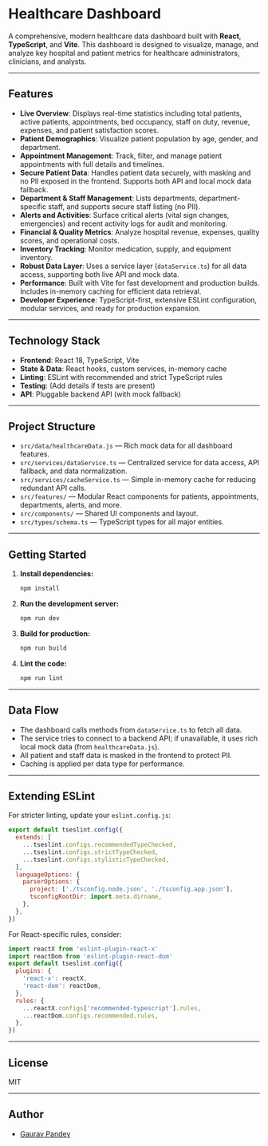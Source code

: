 # Healthcare Dashboard

A comprehensive, modern healthcare data dashboard built with **React**, **TypeScript**, and **Vite**. This dashboard is designed to visualize, manage, and analyze key hospital and patient metrics for healthcare administrators, clinicians, and analysts.

---

## Features

- **Live Overview**: Displays real-time statistics including total patients, active patients, appointments, bed occupancy, staff on duty, revenue, expenses, and patient satisfaction scores.
- **Patient Demographics**: Visualize patient population by age, gender, and department.
- **Appointment Management**: Track, filter, and manage patient appointments with full details and timelines.
- **Secure Patient Data**: Handles patient data securely, with masking and no PII exposed in the frontend. Supports both API and local mock data fallback.
- **Department & Staff Management**: Lists departments, department-specific staff, and supports secure staff listing (no PII).
- **Alerts and Activities**: Surface critical alerts (vital sign changes, emergencies) and recent activity logs for audit and monitoring.
- **Financial & Quality Metrics**: Analyze hospital revenue, expenses, quality scores, and operational costs.
- **Inventory Tracking**: Monitor medication, supply, and equipment inventory.
- **Robust Data Layer**: Uses a service layer (`dataService.ts`) for all data access, supporting both live API and mock data.
- **Performance**: Built with Vite for fast development and production builds. Includes in-memory caching for efficient data retrieval.
- **Developer Experience**: TypeScript-first, extensive ESLint configuration, modular services, and ready for production expansion.

---

## Technology Stack

- **Frontend**: React 18, TypeScript, Vite
- **State & Data**: React hooks, custom services, in-memory cache
- **Linting**: ESLint with recommended and strict TypeScript rules
- **Testing**: (Add details if tests are present)
- **API**: Pluggable backend API (with mock fallback)

---

## Project Structure

- `src/data/healthcareData.js` — Rich mock data for all dashboard features.
- `src/services/dataService.ts` — Centralized service for data access, API fallback, and data normalization.
- `src/services/cacheService.ts` — Simple in-memory cache for reducing redundant API calls.
- `src/features/` — Modular React components for patients, appointments, departments, alerts, and more.
- `src/components/` — Shared UI components and layout.
- `src/types/schema.ts` — TypeScript types for all major entities.

---

## Getting Started

1. **Install dependencies:**
   ```bash
   npm install
   ```

2. **Run the development server:**
   ```bash
   npm run dev
   ```

3. **Build for production:**
   ```bash
   npm run build
   ```

4. **Lint the code:**
   ```bash
   npm run lint
   ```

---

## Data Flow

- The dashboard calls methods from `dataService.ts` to fetch all data.
- The service tries to connect to a backend API; if unavailable, it uses rich local mock data (from `healthcareData.js`).
- All patient and staff data is masked in the frontend to protect PII.
- Caching is applied per data type for performance.

---

## Extending ESLint

For stricter linting, update your `eslint.config.js`:
```js
export default tseslint.config({
  extends: [
    ...tseslint.configs.recommendedTypeChecked,
    ...tseslint.configs.strictTypeChecked,
    ...tseslint.configs.stylisticTypeChecked,
  ],
  languageOptions: {
    parserOptions: {
      project: ['./tsconfig.node.json', './tsconfig.app.json'],
      tsconfigRootDir: import.meta.dirname,
    },
  },
})
```
For React-specific rules, consider:
```js
import reactX from 'eslint-plugin-react-x'
import reactDom from 'eslint-plugin-react-dom'
export default tseslint.config({
  plugins: {
    'react-x': reactX,
    'react-dom': reactDom,
  },
  rules: {
    ...reactX.configs['recommended-typescript'].rules,
    ...reactDom.configs.recommended.rules,
  },
})
```

---

## License

MIT

---

## Author

- [Gaurav Pandey](https://github.com/GauravPandey05)
